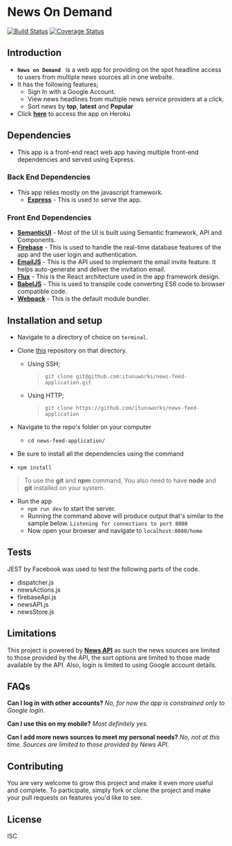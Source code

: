 # News On Demand

[![Build Status](https://travis-ci.org/itunuworks/news-feed-application.svg?branch=developmentBranch)](https://travis-ci.org/itunuworks/news-feed-application)
[![Coverage Status](https://coveralls.io/repos/github/itunuworks/news-feed-application/badge.svg?branch=setupTestsBranch)](https://coveralls.io/github/itunuworks/news-feed-application?branch=setupTestsBranch)

## Introduction

- **`News on Demand `** is a web app for providing on the spot headline access to users from multiple news sources all in one website.
- It has the following features;
  - Sign In with a Google Account.
  - View news headlines from multiple news service providers at a click.
  - Sort news by **top**, **latest** and **Popular**
- Click **[here](https://news-feed-application.herokuapp.com/#/home)** to access the app on Heroku

## Dependencies

- This app is a front-end react web app having multiple front-end dependencies and served using Express.

### Back End Dependencies

- This app relies mostly on the javascript framework.
  - **[Express](https://expressjs.com/)** - This is used to serve the app.

### Front End Dependencies

- **[SemanticUI](https://semantic-ui.com/)** - Most of the UI is built using Semantic framework, API and Components.
- **[Firebase](https://firebase.google.com/)** - This is used to handle the real-time database features of the app and the user login and authentication.
- **[EmailJS](https://www.emailjs.com/)** - This is the API used to implement the email invite feature. It helps auto-generate and deliver the invitation email.
- **[Flux](https://facebook.github.io/flux/)** - This is the React architecture used in the app framework design.
- **[BabelJS](https://babeljs.io/)** - This is used to transpile code converting ES6 code to browser compatible code.
- **[Webpack](https://webpack.github.io/)** - This is the default module bundler.
## Installation and setup

- Navigate to a directory of choice on `terminal`.

- Clone [this](https://github.com/itunuworks/bc-18-ideabox.git) repository on that directory.

  - Using SSH;

    > `git clone git@github.com:itunuworks/news-feed-application.git`

  - Using HTTP;

    > `git clone https://github.com/itunuworks/news-feed-application`

- Navigate to the repo's folder on your computer

  - `cd news-feed-application/`

- Be sure to install all the dependencies using the command

- `npm install`

> To use the **git** and **npm** command, You also need to have **node** and **git** installed on your system.

- Run the app
  - `npm run dev` to start the server.
  - Running the command above will produce output that's similar to the sample below.
    `Listening for connections to port 8080`
  - Now open your browser and navigate to `localhost:8080/home`

## Tests
JEST by Facebook was used to test the following parts of the code.
- dispatcher.js
- newsActions.js
- firebaseApi.js
- newsAPI.js
- newsStore.js

## Limitations
This project is powered by **[News API](https://newsapi.org/)** as such the news sources are limited to those provided by the API, the sort options are limited to those made available by the API. Also, login is limited to using Google account details.

## FAQs
**Can I log in with other accounts?**
*No, for now the app is constrained only to Google login.*

**Can I use this on my mobile?**
*Most definitely yes.*

**Can I add more news sources to meet my personal needs?**
*No, not at this time. Sources are limited to those provided by News API.*

## Contributing
You are very welcome to grow this project and make it even more useful and complete. 
To participate, simply fork or clone the project and make your pull requests on features you'd like to see.

## License
ISC